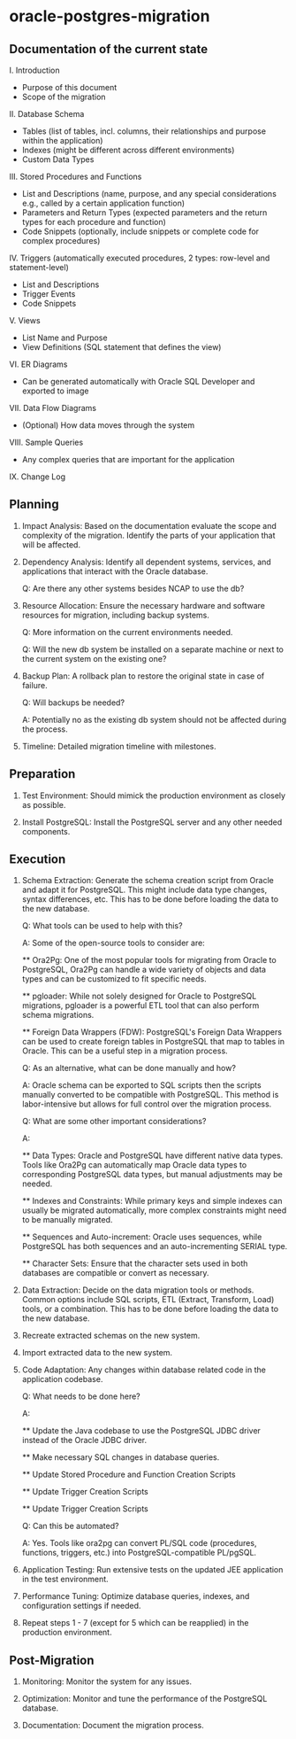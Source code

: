 # oracle-postgres-migration

## Documentation of the current state

I. Introduction
- Purpose of this document
- Scope of the migration

II. Database Schema
- Tables (list of tables, incl. columns, their relationships and purpose within the application)
- Indexes (might be different across different environments)
- Custom Data Types

III. Stored Procedures and Functions
- List and Descriptions (name, purpose, and any special considerations e.g., called by a certain application function)
- Parameters and Return Types (expected parameters and the return types for each procedure and function)
- Code Snippets (optionally, include snippets or complete code for complex procedures)

IV. Triggers (automatically executed procedures, 2 types: row-level and statement-level)
- List and Descriptions
- Trigger Events
- Code Snippets

V. Views
- List Name and Purpose
- View Definitions (SQL statement that defines the view)

VI. ER Diagrams
- Can be generated automatically with Oracle SQL Developer and exported to image

VII. Data Flow Diagrams
- (Optional) How data moves through the system

VIII. Sample Queries
- Any complex queries that are important for the application

IX. Change Log

## Planning

1. Impact Analysis: Based on the documentation evaluate the scope and complexity of the migration. Identify the parts of your application that will be affected.

2. Dependency Analysis: Identify all dependent systems, services, and applications that interact with the Oracle database.

    Q: Are there any other systems besides NCAP to use the db?

3. Resource Allocation: Ensure the necessary hardware and software resources for migration, including backup systems.

    Q: More information on the current environments needed.

    Q: Will the new db system be installed on a separate machine or next to the current system on the existing one?

4. Backup Plan: A rollback plan to restore the original state in case of failure.

    Q: Will backups be needed?

    A: Potentially no as the existing db system should not be affected during the process.

5. Timeline: Detailed migration timeline with milestones.

## Preparation

1. Test Environment: Should mimick the production environment as closely as possible.

2. Install PostgreSQL: Install the PostgreSQL server and any other needed components.

## Execution

1. Schema Extraction: Generate the schema creation script from Oracle and adapt it for PostgreSQL. This might include data type changes, syntax differences, etc. This has to be done before loading the data to the new database.

    Q: What tools can be used to help with this?

    A: Some of the open-source tools to consider are:

    ** Ora2Pg: One of the most popular tools for migrating from Oracle to PostgreSQL, Ora2Pg can handle a wide variety of objects and data types and can be customized to fit specific needs.

    ** pgloader: While not solely designed for Oracle to PostgreSQL migrations, pgloader is a powerful ETL tool that can also perform schema migrations.
    
    ** Foreign Data Wrappers (FDW): PostgreSQL's Foreign Data Wrappers can be used to create foreign tables in PostgreSQL that map to tables in Oracle. This can be a useful step in a migration process.

    Q: As an alternative, what can be done manually and how?

    A: Oracle schema can be exported to SQL scripts then the scripts manually converted to be compatible with PostgreSQL. This method is labor-intensive but allows for full control over the migration process.

    Q: What are some other important considerations?

    A:

    ** Data Types: Oracle and PostgreSQL have different native data types. Tools like Ora2Pg can automatically map Oracle data types to corresponding PostgreSQL data types, but manual adjustments may be needed.

    ** Indexes and Constraints: While primary keys and simple indexes can usually be migrated automatically, more complex constraints might need to be manually migrated.

    ** Sequences and Auto-increment: Oracle uses sequences, while PostgreSQL has both sequences and an auto-incrementing SERIAL type.

    ** Character Sets: Ensure that the character sets used in both databases are compatible or convert as necessary.

2. Data Extraction: Decide on the data migration tools or methods. Common options include SQL scripts, ETL (Extract, Transform, Load) tools, or a combination. This has to be done before loading the data to the new database.

3. Recreate extracted schemas on the new system.

4. Import extracted data to the new system.

5. Code Adaptation: Any changes within database related code in the application codebase.

    Q: What needs to be done here?

    A:

    ** Update the Java codebase to use the PostgreSQL JDBC driver instead of the Oracle JDBC driver.
    
    ** Make necessary SQL changes in database queries.
         
    ** Update Stored Procedure and Function Creation Scripts

    ** Update Trigger Creation Scripts

    ** Update Trigger Creation Scripts

    Q: Can this be automated?

    A: Yes. Tools like ora2pg can convert PL/SQL code (procedures, functions, triggers, etc.) into PostgreSQL-compatible PL/pgSQL.

6. Application Testing: Run extensive tests on the updated JEE application in the test environment.

7. Performance Tuning: Optimize database queries, indexes, and configuration settings if needed.

6. Repeat steps 1 - 7 (except for 5 which can be reapplied) in the production environment.

## Post-Migration

1. Monitoring: Monitor the system for any issues.

2. Optimization: Monitor and tune the performance of the PostgreSQL database.

3. Documentation: Document the migration process.